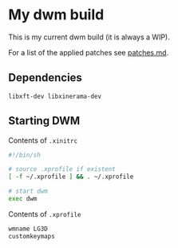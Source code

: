 # My dwm build

This is my current dwm build (it is always a WIP).

For a list of the applied patches see [patches.md](./patches/patches.md).

## Dependencies

`libxft-dev libxinerama-dev`

## Starting DWM

Contents of `.xinitrc`
``` bash
#!/bin/sh

# source .xprofile if existent
[ -f ~/.xprofile ] && . ~/.xprofile

# start dwm
exec dwm
```

Contents of `.xprofile`
``` bash
wmname LG3D
customkeymaps
```
